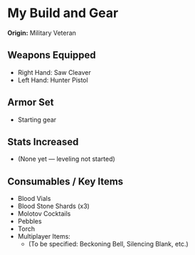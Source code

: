 # My Build and Gear

**Origin:** Military Veteran

## Weapons Equipped
- Right Hand: Saw Cleaver  
- Left Hand: Hunter Pistol

## Armor Set
- Starting gear

## Stats Increased
- (None yet — leveling not started)

## Consumables / Key Items
- Blood Vials  
- Blood Stone Shards (x3)  
- Molotov Cocktails  
- Pebbles  
- Torch  
- Multiplayer Items:
  - (To be specified: Beckoning Bell, Silencing Blank, etc.)
